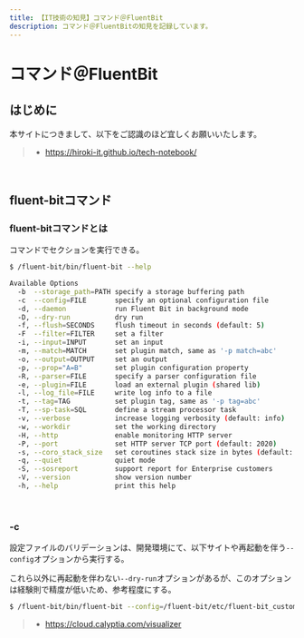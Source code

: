 ```yaml
---
title: 【IT技術の知見】コマンド＠FluentBit
description: コマンド＠FluentBitの知見を記録しています。
---
```


# コマンド＠FluentBit

## はじめに

本サイトにつきまして、以下をご認識のほど宜しくお願いいたします。

> - https://hiroki-it.github.io/tech-notebook/

<br>

## fluent-bitコマンド

### fluent-bitコマンドとは

コマンドでセクションを実行できる。

```bash
$ /fluent-bit/bin/fluent-bit --help

Available Options
  -b  --storage_path=PATH specify a storage buffering path
  -c  --config=FILE       specify an optional configuration file
  -d, --daemon            run Fluent Bit in background mode
  -D, --dry-run           dry run
  -f, --flush=SECONDS     flush timeout in seconds (default: 5)
  -F  --filter=FILTER     set a filter
  -i, --input=INPUT       set an input
  -m, --match=MATCH       set plugin match, same as '-p match=abc'
  -o, --output=OUTPUT     set an output
  -p, --prop="A=B"        set plugin configuration property
  -R, --parser=FILE       specify a parser configuration file
  -e, --plugin=FILE       load an external plugin (shared lib)
  -l, --log_file=FILE     write log info to a file
  -t, --tag=TAG           set plugin tag, same as '-p tag=abc'
  -T, --sp-task=SQL       define a stream processor task
  -v, --verbose           increase logging verbosity (default: info)
  -w, --workdir           set the working directory
  -H, --http              enable monitoring HTTP server
  -P, --port              set HTTP server TCP port (default: 2020)
  -s, --coro_stack_size   set coroutines stack size in bytes (default: 24576)
  -q, --quiet             quiet mode
  -S, --sosreport         support report for Enterprise customers
  -V, --version           show version number
  -h, --help              print this help
```

<br>

### -c

設定ファイルのバリデーションは、開発環境にて、以下サイトや再起動を伴う`--config`オプションから実行する。

これら以外に再起動を伴わない`--dry-run`オプションがあるが、このオプションは経験則で精度が低いため、参考程度にする。

```bash
$ /fluent-bit/bin/fluent-bit --config=/fluent-bit/etc/fluent-bit_custom.conf
```

> - https://cloud.calyptia.com/visualizer

<br>

